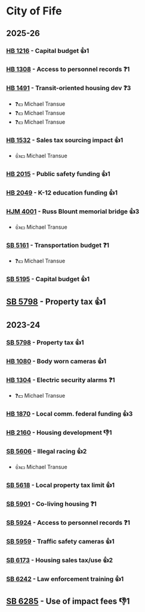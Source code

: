 # City of Fife
## 2025-26

### [HB 1216](/bill/2025-26/hb/1216/) - Capital budget 👍1  

### [HB 1308](/bill/2025-26/hb/1308/) - Access to personnel records   ❓1

### [HB 1491](/bill/2025-26/hb/1491/) - Transit-oriented housing dev   ❓3
* ❓💵 Michael Transue
* ❓💵 Michael Transue
* ❓💵 Michael Transue

### [HB 1532](/bill/2025-26/hb/1532/) - Sales tax sourcing impact 👍1  
* 👍💵 Michael Transue

### [HB 2015](/bill/2025-26/hb/2015/) - Public safety funding 👍1  

### [HB 2049](/bill/2025-26/hb/2049/) - K-12 education funding 👍1  

### [HJM 4001](/bill/2025-26/hjm/4001/) - Russ Blount memorial bridge 👍3  
* 👍💵 Michael Transue

### [SB 5161](/bill/2025-26/sb/5161/) - Transportation budget   ❓1
* ❓💵 Michael Transue

### [SB 5195](/bill/2025-26/sb/5195/) - Capital budget 👍1  

## [SB 5798](/bill/2025-26/sb/5798/) - Property tax 👍1  

## 2023-24

### [SB 5798](/bill/2023-24/sb/5798/) - Property tax 👍1  

### [HB 1080](/bill/2023-24/hb/1080/) - Body worn cameras 👍1  

### [HB 1304](/bill/2023-24/hb/1304/) - Electric security alarms   ❓1
* ❓💵 Michael Transue

### [HB 1870](/bill/2023-24/hb/1870/) - Local comm. federal funding 👍3  

### [HB 2160](/bill/2023-24/hb/2160/) - Housing development  👎1 

### [SB 5606](/bill/2023-24/sb/5606/) - Illegal racing 👍2  
* 👍💵 Michael Transue

### [SB 5618](/bill/2023-24/sb/5618/) - Local property tax limit 👍1  

### [SB 5901](/bill/2023-24/sb/5901/) - Co-living housing   ❓1

### [SB 5924](/bill/2023-24/sb/5924/) - Access to personnel records   ❓1

### [SB 5959](/bill/2023-24/sb/5959/) - Traffic safety cameras 👍1  

### [SB 6173](/bill/2023-24/sb/6173/) - Housing sales tax/use 👍2  

### [SB 6242](/bill/2023-24/sb/6242/) - Law enforcement training 👍1  

## [SB 6285](/bill/2023-24/sb/6285/) - Use of impact fees  👎1 
